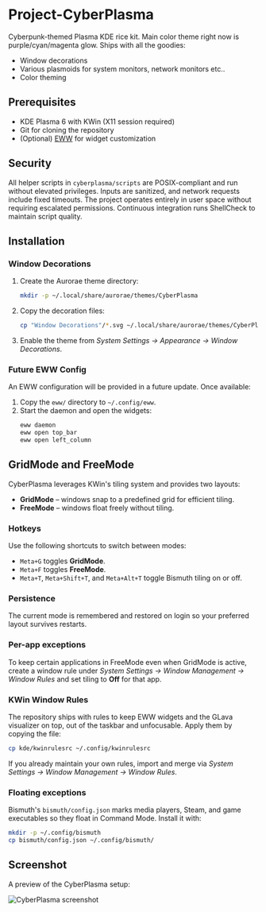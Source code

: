 # Project-CyberPlasma
Cyberpunk-themed Plasma KDE rice kit. Main color theme right now is purple/cyan/magenta glow. Ships with all the goodies:

- Window decorations
- Various plasmoids for system monitors, network monitors etc..
- Color theming

## Prerequisites
- KDE Plasma 6 with KWin (X11 session required)
- Git for cloning the repository
- (Optional) [EWW](https://elkowar.github.io/eww/) for widget customization

## Security
All helper scripts in `cyberplasma/scripts` are POSIX-compliant and run without elevated privileges. Inputs are sanitized, and network requests include fixed timeouts. The project operates entirely in user space without requiring escalated permissions. Continuous integration runs ShellCheck to maintain script quality.

## Installation

### Window Decorations
1. Create the Aurorae theme directory:
   ```bash
   mkdir -p ~/.local/share/aurorae/themes/CyberPlasma
   ```
2. Copy the decoration files:
   ```bash
   cp "Window Decorations"/*.svg ~/.local/share/aurorae/themes/CyberPlasma/
   ```
3. Enable the theme from *System Settings → Appearance → Window Decorations*.

### Future EWW Config
An EWW configuration will be provided in a future update. Once available:
1. Copy the `eww/` directory to `~/.config/eww`.
2. Start the daemon and open the widgets:
   ```bash
   eww daemon
   eww open top_bar
   eww open left_column
   ```

## GridMode and FreeMode
CyberPlasma leverages KWin's tiling system and provides two layouts:

- **GridMode** – windows snap to a predefined grid for efficient tiling.
- **FreeMode** – windows float freely without tiling.

### Hotkeys
Use the following shortcuts to switch between modes:

- `Meta+G` toggles **GridMode**.
- `Meta+F` toggles **FreeMode**.
- `Meta+T`, `Meta+Shift+T`, and `Meta+Alt+T` toggle Bismuth tiling on or off.

### Persistence
The current mode is remembered and restored on login so your preferred layout
survives restarts.

### Per-app exceptions
To keep certain applications in FreeMode even when GridMode is active, create a
window rule under *System Settings → Window Management → Window Rules* and set
tiling to **Off** for that app.

### KWin Window Rules
The repository ships with rules to keep EWW widgets and the GLava visualizer on top, out of the taskbar and unfocusable.
Apply them by copying the file:
```bash
cp kde/kwinrulesrc ~/.config/kwinrulesrc
```
If you already maintain your own rules, import and merge via *System Settings → Window Management → Window Rules*.

### Floating exceptions
Bismuth's `bismuth/config.json` marks media players, Steam, and game executables so they float in Command Mode. Install it with:
```bash
mkdir -p ~/.config/bismuth
cp bismuth/config.json ~/.config/bismuth/
```


## Screenshot
A preview of the CyberPlasma setup:

![CyberPlasma screenshot](screenshot.png)
